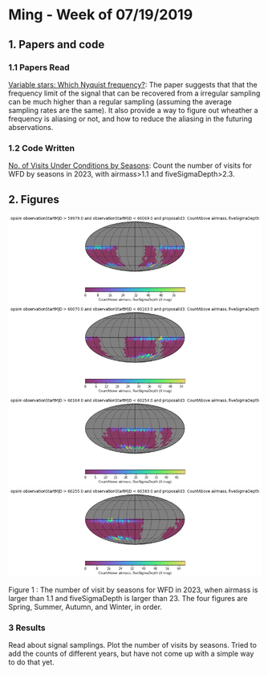 # Ming - Week of 07/19/2019

## 1. Papers and code

### 1.1 Papers Read

[Variable stars: Which Nyquist frequency?](https://arxiv.org/abs/astro-ph/9808176): 
The paper suggests that that the frequency limit of the signal that can be recovered from a irregular sampling can be much higher than 
a regular sampling (assuming the average sampling rates are the same). It also provide a way to figure out wheather 
a frequency is aliasing or not, and how to reduce the aliasing in the futuring abservations. 


### 1.2 Code Written

[No. of Visits Under Conditions by Seasons](https://github.com/lmptc/MAF/blob/master/No.%20of%20Visits%20Under%20Conditions%20by%20Seasons.ipynb): 
Count the number of visits for WFD by seasons in 2023, with airmass>1.1 and fiveSigmaDepth>2.3. 

## 2. Figures

![](https://github.com/lmptc/WeeklyReport/blob/master/Images/0719%201Spring.png?raw=true)
![](https://github.com/lmptc/WeeklyReport/blob/master/Images/0719%202Summer.png?raw=true)
![](https://github.com/lmptc/WeeklyReport/blob/master/Images/0719%203Autumn.png?raw=true)
![](https://github.com/lmptc/WeeklyReport/blob/master/Images/0719%204Winter.png?raw=true)

Figure 1 : The number of visit by seasons for WFD in 2023, when airmass is larger than 1.1 and fiveSigmaDepth is larger than 23. The four figures are
Spring, Summer, Autumn, and Winter, in order.


### 3 Results

Read about signal samplings. Plot the number of visits by seasons. Tried to add the counts of different years, but have not 
come up with a simple way to do that yet. 
